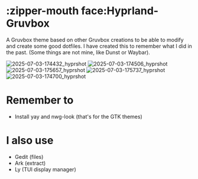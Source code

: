 # :zipper-mouth face:Hyprland-Gruvbox
A  Gruvbox theme based on other Gruvbox creations to be able to modify and create some good dotfiles. I have created this to remember what I did in the past. (Some things are not mine, like Dunst or Waybar).

![2025-07-03-174432_hyprshot](https://github.com/user-attachments/assets/5f3f2089-5ec7-4b37-b975-0bc7411f2ddb)
![2025-07-03-174506_hyprshot](https://github.com/user-attachments/assets/2cf1ee06-6ded-45de-ab2e-0d1e7bd1fbe0)
![2025-07-03-175657_hyprshot](https://github.com/user-attachments/assets/00542eac-7d2f-4e87-a003-0ff2d23f3678)
![2025-07-03-175737_hyprshot](https://github.com/user-attachments/assets/452e50dc-b388-4d32-8066-822c205ba26f)
![2025-07-03-174700_hyprshot](https://github.com/user-attachments/assets/7b751e05-0fe7-474d-856c-600617046309)

# Remember to
- Install yay and nwg-look (that's for the GTK themes)
# I also use
- Gedit (files)<br>
- Ark (extract)<br>
- Ly (TUI display manager)


